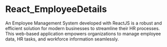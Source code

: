 # React_EmployeeDetails
An Employee Management System developed with ReactJS is a robust and efficient solution for modern businesses to streamline their HR processes. This web-based application empowers organizations to manage employee data, HR tasks, and workforce information seamlessly.
